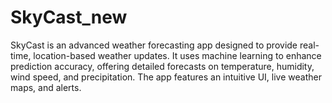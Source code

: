 # SkyCast_new
SkyCast is an advanced weather forecasting app designed to provide real-time, location-based weather updates. It uses machine learning to enhance prediction accuracy, offering detailed forecasts on temperature, humidity, wind speed, and precipitation. The app features an intuitive UI, live weather maps, and alerts.
